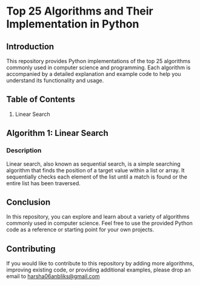# Top 25 Algorithms and Their Implementation in Python

## Introduction
This repository provides Python implementations of the top 25 algorithms commonly used in computer science and programming. 
Each algorithm is accompanied by a detailed explanation and example code to help you understand its functionality and usage.

## Table of Contents
1. Linear Search

## Algorithm 1: Linear Search
### Description
Linear search, also known as sequential search, is a simple searching algorithm that finds the position of a target value within a list or array. It sequentially checks each element of the list until a match is found or the entire list has been traversed.

## Conclusion
In this repository, you can explore and learn about a variety of algorithms commonly used in computer science. Feel free to use the provided Python code as a reference or starting point for your own projects.

## Contributing
If you would like to contribute to this repository by adding more algorithms, improving existing code, or providing additional examples, please drop an email to harsha06anbliks@gmail.com
